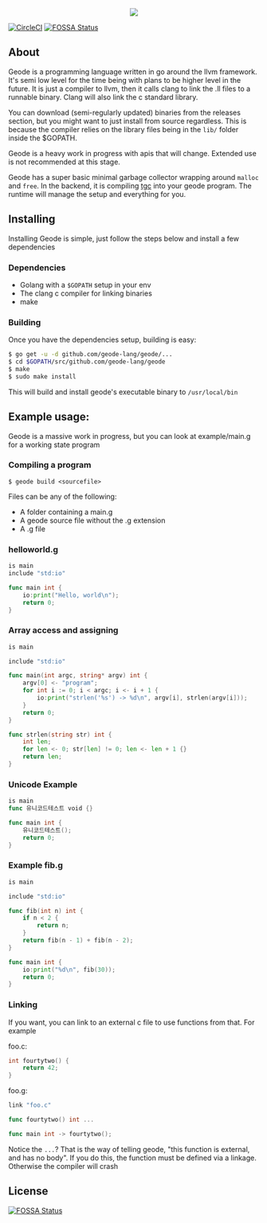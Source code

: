 <div style="text-align:center"><img src="https://s3-us-west-2.amazonaws.com/nickwanninger/geode/masthead.png"/></div>

[![CircleCI](https://circleci.com/gh/nickwanninger/geode/tree/master.svg?style=svg)](https://circleci.com/gh/nickwanninger/geode/tree/master)
[![FOSSA Status](https://app.fossa.io/api/projects/git%2Bgithub.com%2Fgeode-lang%2Fgeode.svg?type=shield)](https://app.fossa.io/projects/git%2Bgithub.com%2Fgeode-lang%2Fgeode?ref=badge_shield)

## About

Geode is a programming language written in go around the llvm framework.
It's semi low level for the time being with plans to be higher level in
the future. It is just a compiler to llvm, then it calls clang to link the
.ll files to a runnable binary. Clang will also link the c standard library.

You can download (semi-regularly updated) binaries from the releases section,
but you might want to just install from source regardless. This is because
the compiler relies on the library files being in the `lib/` folder inside
the $GOPATH.

Geode is a heavy work in progress with apis that will change. Extended use is
not recommended at this stage.

Geode has a super basic minimal garbage collector wrapping around `malloc` and `free`.
In the backend, it is compiling [tgc](https://github.com/orangeduck/tgc) into your geode program.
The runtime will manage the setup and everything for you.

## Installing

Installing Geode is simple, just follow the steps below and install a few dependencies

### Dependencies

- Golang with a `$GOPATH` setup in your env
- The clang c compiler for linking binaries
- make

### Building

Once you have the dependencies setup, building is easy:

```bash
$ go get -u -d github.com/geode-lang/geode/...
$ cd $GOPATH/src/github.com/geode-lang/geode
$ make
$ sudo make install
```

This will build and install geode's executable binary to `/usr/local/bin`

## Example usage:

Geode is a massive work in progress, but you can look at example/main.g for a working state program

### Compiling a program

```
$ geode build <sourcefile>
```

Files can be any of the following:

- A folder containing a main.g
- A geode source file without the .g extension
- A .g file

### helloworld.g

```go
is main
include "std:io"

func main int {
	io:print("Hello, world\n");
	return 0;
}
```

### Array access and assigning

```go
is main

include "std:io"

func main(int argc, string* argv) int {
	argv[0] <- "program";
	for int i := 0; i < argc; i <- i + 1 {
		io:print("strlen('%s') -> %d\n", argv[i], strlen(argv[i]));
	}
	return 0;
}

func strlen(string str) int {
	int len;
	for len <- 0; str[len] != 0; len <- len + 1 {}
	return len;
}
```

### Unicode Example

```go
is main
func 유니코드테스트 void {}

func main int {
	유니코드테스트();
	return 0;
}
```

### Example fib.g

```go
is main

include "std:io"

func fib(int n) int {
	if n < 2 {
		return n;
	}
	return fib(n - 1) + fib(n - 2);
}

func main int {
	io:print("%d\n", fib(30));
	return 0;
}
```

### Linking

If you want, you can link to an external c file to use functions from that. For example

foo.c:

```c
int fourtytwo() {
	return 42;
}
```

foo.g:

```go
link "foo.c"

func fourtytwo() int ...

func main int -> fourtytwo();
```

Notice the `...`? That is the way of telling geode, "this function is external, and has
no body". If you do this, the function must be defined via a linkage. Otherwise the compiler
will crash


## License
[![FOSSA Status](https://app.fossa.io/api/projects/git%2Bgithub.com%2Fgeode-lang%2Fgeode.svg?type=large)](https://app.fossa.io/projects/git%2Bgithub.com%2Fgeode-lang%2Fgeode?ref=badge_large)